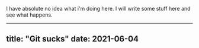I have absolute no idea what i'm doing here.
I will write some stuff here and see what happens.

---
title: "Git sucks"
date: 2021-06-04
---
